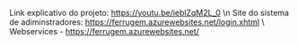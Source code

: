 Link explicativo do projeto: https://youtu.be/ieblZqM2L_0 \n
Site do sistema de adiminstradores: https://ferrugem.azurewebsites.net/login.xhtml \\
Webservices - https://ferrugem.azurewebsites.net/
